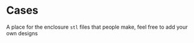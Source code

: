 # Cases

A place for the enclosure `stl` files  that people make, feel free to add your own designs
